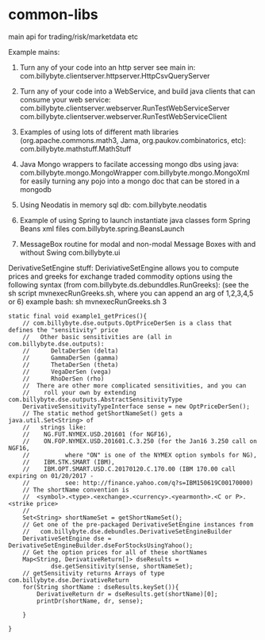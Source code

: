 common-libs
===========

main api for trading/risk/marketdata etc

Example mains:
1. Turn any of your code into an http server see main in: 
   com.billybyte.clientserver.httpserver.HttpCsvQueryServer

2. Turn any of your code into a WebService, and build java clients that
   can consume your web service:
   com.billybyte.clientserver.webserver.RunTestWebServiceServer
   com.billybyte.clientserver.webserver.RunTestWebServiceClient

3. Examples of using lots of different math libraries (org.apache.commons.math3, Jama, org.paukov.combinatorics, etc):
   com.billybyte.mathstuff.MathStuff
   
4. Java Mongo wrappers to facilate accessing mongo dbs using java:
   com.billybyte.mongo.MongoWrapper
   com.billybyte.mongo.MongoXml for easily turning any pojo into a mongo doc that can be stored in a mongodb

5. Using Neodatis in memory sql db:
   com.billybyte.neodatis
   
6. Example of using Spring to launch instantiate java classes form Spring Beans xml files
   com.billybyte.spring.BeansLaunch
   
7. MessageBox routine for modal and non-modal Message Boxes with and without Swing
   com.billybyte.ui

DerivativeSetEngine stuff:
DeriviativeSetEngine allows you to compute prices and greeks for exchange traded commodity options
   using the following syntax (from com.billybyte.ds.debunddles.RunGreeks): 
    (see the sh script mvnexecRunGreeks.sh, where you can append an arg of 1,2,3,4,5 or 6)
	example bash: sh mvnexecRunGreeks.sh 3
	    
	static final void example1_getPrices(){
		// com.billybyte.dse.outputs.OptPriceDerSen is a class that defines the "sensitivity" price
		//   Other basic sensitivities are (all in com.billybyte.dse.outputs):
		// 		DeltaDerSen (delta)
		// 		GammaDerSen (gamma)
		// 		ThetaDerSen (theta)
		// 		VegaDerSen (vega)
		// 		RhoDerSen (rho)
		//  There are other more complicated sensitivities, and you can
		//    roll your own by extending com.billybyte.dse.outputs.AbstractSensitivityType
		DerivativeSensitivityTypeInterface sense = new OptPriceDerSen();
		// The static method getShortNameSet() gets a java.util.Set<String> of
		//   strings like: 
		//    NG.FUT.NYMEX.USD.201601 (for NGF16), 
		//    ON.FOP.NYMEX.USD.201601.C.3.250 (for the Jan16 3.250 call on NGF16, 
		//			where "ON" is one of the NYMEX option symbols for NG), 
		//    IBM.STK.SMART (IBM),
		//    IBM.OPT.SMART.USD.C.20170120.C.170.00 (IBM 170.00 call expiring on 01/20/2017 - 
		//			see: http://finance.yahoo.com/q?s=IBM150619C00170000)
		// The shortName convention is 
		//	<symbol>.<type>.<exchange>.<currency>.<yearmonth>.<C or P>.<strike price>
		//  
		Set<String> shortNameSet = getShortNameSet();
		// Get one of the pre-packaged DerivativeSetEngine instances from 
		//   com.billybyte.dse.debundles.DerivativeSetEngineBuilder
		DerivativeSetEngine dse = DerivativeSetEngineBuilder.dseForStocksUsingYahoo();
		// Get the option prices for all of these shortNames
		Map<String, DerivativeReturn[]> dseResults = 
				dse.getSensitivity(sense, shortNameSet);
		// getSensitivity returns Arrays of type com.billybyte.dse.DerivativeReturn
		for(String shortName : dseResults.keySet()){
			DerivativeReturn dr = dseResults.get(shortName)[0];
			printDr(shortName, dr, sense);
				
		}

	}
    
             
